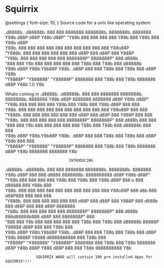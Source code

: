 # Squirrix
@settings {
  font-size: 10;
}
Source code for a unix like operating system

 .d8888b.   .d88888b.  888     888 8888888 8888888b.  8888888b.  8888888 Y88b   d88P 
d88P  Y88b d88P" "Y88b 888     888   888   888   Y88b 888   Y88b   888    Y88b d88P  
Y88b.      888     888 888     888   888   888    888 888    888   888     Y88o88P   
 "Y888b.   888     888 888     888   888   888   d88P 888   d88P   888      Y888P    
    "Y88b. 888     888 888     888   888   8888888P"  8888888P"    888      d888b    
      "888 888 Y8b 888 888     888   888   888 T88b   888 T88b     888     d88888b   
Y88b  d88P Y88b.Y8b88P Y88b. .d88P   888   888  T88b  888  T88b    888    d88P Y88b  
 "Y8888P"   "Y888888"   "Y88888P"  8888888 888   T88b 888   T88b 8888888 d88P   Y88b  1.0
                  Y8b                                                                

Whats coming in  .d8888b.   .d88888b.  888     888 8888888 8888888b.  8888888b.  8888888 Y88b   d88P      8888888 8888888 
                d88P  Y88b d88P" "Y88b 888     888   888   888   Y88b 888   Y88b   888    Y88b d88P         888     888   
                Y88b.      888     888 888     888   888   888    888 888    888   888     Y88o88P          888     888   
                 "Y888b.   888     888 888     888   888   888   d88P 888   d88P   888      Y888P           888     888   
                    "Y88b. 888     888 888     888   888   8888888P"  8888888P"    888      d888b           888     888   
                      "888 888 Y8b 888 888     888   888   888 T88b   888 T88b     888     d88888b          888     888   
                Y88b  d88P Y88b.Y8b88P Y88b. .d88P   888   888  T88b  888  T88b    888    d88P Y88b         888     888   
                 "Y8888P"   "Y888888"   "Y88888P"  8888888 888   T88b 888   T88b 8888888 d88P   Y88b      8888888 8888888 
                                  Y8b                                                                                     
                                  
                                 INTRODUCING 
 .d8888b.   .d88888b.  888     888 8888888 8888888b.  8888888b.  8888888 Y88b   d88P      888       888        d8888 8888888b.  8888888888 
d88P  Y88b d88P" "Y88b 888     888   888   888   Y88b 888   Y88b   888    Y88b d88P       888   o   888       d88888 888   Y88b 888        
Y88b.      888     888 888     888   888   888    888 888    888   888     Y88o88P        888  d8b  888      d88P888 888    888 888        
 "Y888b.   888     888 888     888   888   888   d88P 888   d88P   888      Y888P         888 d888b 888     d88P 888 888   d88P 8888888    
    "Y88b. 888     888 888     888   888   8888888P"  8888888P"    888      d888b         888d88888b888    d88P  888 8888888P"  888        
      "888 888 Y8b 888 888     888   888   888 T88b   888 T88b     888     d88888b        88888P Y88888   d88P   888 888 T88b   888        
Y88b  d88P Y88b.Y8b88P Y88b. .d88P   888   888  T88b  888  T88b    888    d88P Y88b       8888P   Y8888  d8888888888 888  T88b  888        
 "Y8888P"   "Y888888"   "Y88888P"  8888888 888   T88b 888   T88b 8888888 d88P   Y88b      888P     Y888 d88P     888 888   T88b 8888888888 
                  Y8b                                                                                                                      
                  
                  SQUIRRIX WARE will contain 100 pre installed Apps for SQUIRRIX!!!!
